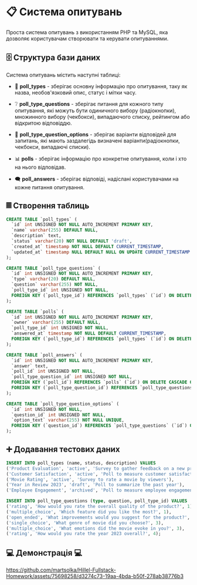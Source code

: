 # 📋 Система опитувань

Проста система опитувань з використанням PHP та MySQL, яка дозволяє користувачам створювати та керувати опитуваннями.

## 🗄️ Структура бази даних 

Система опитувань містить наступні таблиці:

- 📝 **poll_types** - зберігає основну інформацію про опитування, таку як назва, необов'язковий опис, статус і мітки часу. 

- ❔ **poll_type_questions** - зберігає питання для кожного типу опитування, які можуть бути одиничного вибору (радіокнопки), множинного вибору (чекбокси), випадаючого списку, рейтингом або відкритою відповіддю.

- 🔘 **poll_type_question_options** - зберігає варіанти відповідей для запитань, які мають заздалегідь визначені варіанти(радіокнопки, чекбокси, випадаючі списки).

- 📊 **polls** - зберігає інформацію про конкретне опитування, коли і хто на нього відповідав.

- 🗨️ **poll_answers** - зберігає відповіді, надіслані користувачами на кожне питання опитування.

## 𝄜 Створення таблиць

```sql
CREATE TABLE `poll_types` (
  `id` int UNSIGNED NOT NULL AUTO_INCREMENT PRIMARY KEY,
  `name` varchar(255) DEFAULT NULL,
  `description` text,
  `status` varchar(20) NOT NULL DEFAULT 'draft',
  `created_at` timestamp NOT NULL DEFAULT CURRENT_TIMESTAMP,
  `updated_at` timestamp NULL DEFAULT NULL ON UPDATE CURRENT_TIMESTAMP
);

CREATE TABLE `poll_type_questions` (
  `id` int UNSIGNED NOT NULL AUTO_INCREMENT PRIMARY KEY,
  `type` varchar(20) DEFAULT NULL,
  `question` varchar(255) NOT NULL,
  `poll_type_id` int UNSIGNED NOT NULL,
  FOREIGN KEY (`poll_type_id`) REFERENCES `poll_types` (`id`) ON DELETE CASCADE ON UPDATE CASCADE
);

CREATE TABLE `polls` (
  `id` int UNSIGNED NOT NULL AUTO_INCREMENT PRIMARY KEY,
  `owner` varchar(255) DEFAULT NULL,
  `poll_type_id` int UNSIGNED NOT NULL,
  `answered_at` timestamp NOT NULL DEFAULT CURRENT_TIMESTAMP,
  FOREIGN KEY (`poll_type_id`) REFERENCES `poll_types` (`id`) ON DELETE CASCADE ON UPDATE CASCADE
);

CREATE TABLE `poll_answers` (
  `id` int UNSIGNED NOT NULL AUTO_INCREMENT PRIMARY KEY,
  `answer` text,
  `poll_id` int UNSIGNED NOT NULL,
  `poll_type_question_id` int UNSIGNED NOT NULL,
  FOREIGN KEY (`poll_id`) REFERENCES `polls` (`id`) ON DELETE CASCADE ON UPDATE CASCADE,
  FOREIGN KEY (`poll_type_question_id`) REFERENCES `poll_type_questions` (`id`) ON DELETE CASCADE ON UPDATE CASCADE
);

CREATE TABLE `poll_type_question_options` (
  `id` int UNSIGNED NOT NULL,
  `question_id` int UNSIGNED NOT NULL,
  `option_text` varchar(255) NOT NULL UNIQUE,
  FOREIGN KEY (`question_id`) REFERENCES `poll_type_questions` (`id`) ON DELETE CASCADE ON UPDATE CASCADE
);
```

## ➕ Додавання тестових даних

```sql
INSERT INTO poll_types (name, status, description) VALUES
('Product Evaluation', 'active', 'Survey to gather feedback on a new product'),
('Customer Satisfaction', 'active', 'Poll to measure customer satisfaction'),
('Movie Rating', 'active', 'Survey to rate a movie by viewers'),
('Year in Review 2023', 'draft', 'Poll to summarize the past year'),
('Employee Engagement', 'archived', 'Poll to measure employee engagement and job satisfaction');

INSERT INTO poll_type_questions (type, question, poll_type_id) VALUES
('rating', 'How would you rate the overall quality of the product?', 1),
('multiple_choice', 'Which feature did you like the most?', 1),
('open_ended', 'What improvements would you suggest for the product?', 1),
('single_choice', 'What genre of movie did you choose?', 3),
('multiple_choice', 'What emotions did the movie evoke in you?', 3),
('rating', 'How would you rate the year 2023 overall?', 4);
```

## 💻 Демонстрація 💻

https://github.com/martsolka/Hillel-Fullstack-Homework/assets/75698258/d3274c73-19aa-4bda-b50f-278ab38776b3